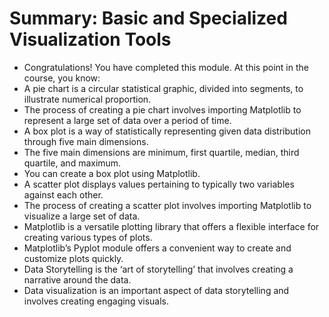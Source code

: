 # Summary: Basic and Specialized Visualization Tools
- Congratulations! You have completed this module. At this point in the course, you know: 
- A pie chart is a circular statistical graphic, divided into segments, to illustrate numerical proportion.
- The process of creating a pie chart involves importing Matplotlib to represent a large set of data over a period of time.
- A box plot is a way of statistically representing given data distribution through five main dimensions.
- The five main dimensions are minimum, first quartile, median, third quartile, and maximum.
- You can create a box plot using Matplotlib.
- A scatter plot displays values pertaining to typically two variables against each other.
- The process of creating a scatter plot involves importing Matplotlib to visualize a large set of data.
- Matplotlib is a versatile plotting library that offers a flexible interface for creating various types of plots.
- Matplotlib’s Pyplot module offers a convenient way to create and customize plots quickly.
- Data Storytelling is the ‘art of storytelling’ that involves creating a narrative around the data.
- Data visualization is an important aspect of data storytelling and involves creating engaging visuals.
